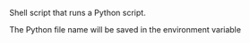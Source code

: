 Shell script that runs a Python script.

The Python file name will be saved in the environment variable 
